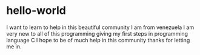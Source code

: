 # hello-world
I want to learn to help in this beautiful community
I am from venezuela I am very new to all of this programming giving my first steps in programming language C I hope to be of much help in this community thanks for letting me in.

